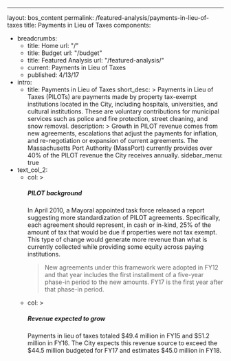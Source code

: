 ---
layout: bos_content
permalink: /featured-analysis/payments-in-lieu-of-taxes
title: Payments in Lieu of Taxes
components:
- breadcrumbs:
  - title: Home
    url: "/"
  - title: Budget
    url: "/budget"
  - title: Featured Analysis
    url: "/featured-analysis/"
  - current: Payments in Lieu of Taxes
  - published: 4/13/17
- intro:
  - title: Payments in Lieu of Taxes
    short_desc: >
      Payments in Lieu of Taxes (PILOTs) are payments made by property tax-exempt 
      institutions located in the City, including hospitals, universities, and cultural 
      institutions. These are voluntary contributions for municipal services such 
      as police and fire protection, street cleaning, and snow removal.
    description: >
      Growth in PILOT revenue comes from new agreements, escalations that adjust 
      the payments for inflation, and re-negotiation or expansion of current 
      agreements. The Massachusetts Port Authority (MassPort) currently provides 
      over 40% of the PILOT revenue the City receives annually.
    sidebar_menu: true    
- text_col_2:
  - col: >
      <h5>PILOT background</h5>
      <p>In April 2010, a Mayoral appointed task force released a report suggesting 
      more standardization of PILOT agreements. Specifically, each agreement should 
      represent, in cash or in-kind, 25% of the amount of tax that would be due if 
      properties were not tax exempt. This type of change would generate more revenue 
      than what is currently collected while providing some equity across paying 
      institutions. <blockquote>New agreements under this framework were adopted in 
      FY12 and that year includes the first installment of a five-year phase-in 
      period to the new amounts. FY17 is the first year after that phase-in 
      period.</blockquote></p>
  - col: >
      <h5>Revenue expected to grow</h5>
      <p>Payments in lieu of taxes totaled $49.4 million in FY15 and $51.2 million 
      in FY16. The City expects this revenue source to exceed the $44.5 million budgeted 
      for FY17 and estimates $45.0 million in FY18.</p>
